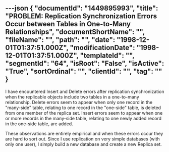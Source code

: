 ---json
{
  "documentId": "1449895993",
  "title": "PROBLEM: Replication Synchronization Errors Occur between Tables in One-to-Many Relationships",
  "documentShortName": "",
  "fileName": "",
  "path": "",
  "date": "1998-12-01T01:37:51.000Z",
  "modificationDate": "1998-12-01T01:37:51.000Z",
  "templateId": "",
  "segmentId": "64",
  "isRoot": "False",
  "isActive": "True",
  "sortOrdinal": "",
  "clientId": "",
  "tag": ""
}
---

I have encountered Insert and Delete errors after replication synchronization when the replicable objects include two tables in a one-to-many relationship. Delete errors seem to appear when only one record in the &quot;many-side&quot; table, relating to one record in the &quot;one-side&quot; table, is deleted from one member of the replica set. Insert errors seem to appear when one or more records in the many-side table, relating to one newly added record in the one-side table, are added.

These observations are entirely empirical and when these errors occur they are hard to sort out. Since I use replication on very simple databases (with only one user), I simply build a new database and create a new Replica set.
